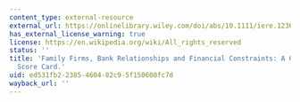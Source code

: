 ```yaml
---
content_type: external-resource
external_url: https://onlinelibrary.wiley.com/doi/abs/10.1111/iere.12362
has_external_license_warning: true
license: https://en.wikipedia.org/wiki/All_rights_reserved
status: ''
title: 'Family Firms, Bank Relationships and Financial Constraints: A Comprehensive
  Score Card.'
uid: ed531fb2-2385-4604-82c9-5f150600fc7d
wayback_url: ''
---
```

